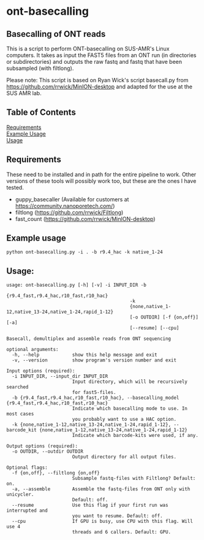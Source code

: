 # ont-basecalling

## Basecalling of ONT reads

This is a script to perform ONT-basecalling on SUS-AMR's Linux computers. It takes as input the FAST5 files from an ONT run (in directories or subdirectories) and outputs the raw fastq and fastq that have been subsampled (with filtlong).

Please note: This script is based on Ryan Wick's script basecall.py from https://github.com/rrwick/MinION-desktop and adapted for the use at the SUS AMR lab.


## Table of Contents

[Requirements](#Requirements)  
[Example Usage](#Basic-usage)  
[Usage](#Usage)  


## Requirements
These need to be installed and in path for the entire pipeline to work. Other versions of these tools will possibly work too, but these are the ones I have tested.

* guppy_basecaller (Available for customers at https://community.nanoporetech.com/)
* filtlong (https://github.com/rrwick/Filtlong)
* fast_count (https://github.com/rrwick/MinION-desktop)

## Example usage
``` 
python ont-basecalling.py -i . -b r9.4_hac -k native_1-24
```

## Usage:

```
usage: ont-basecalling.py [-h] [-v] -i INPUT_DIR -b
                                             {r9.4_fast,r9.4_hac,r10_fast,r10_hac}
                                             -k
                                             {none,native_1-12,native_13-24,native_1-24,rapid_1-12}
                                             [-o OUTDIR] [-f {on,off}] [-a]
                                             [--resume] [--cpu]

Basecall, demultiplex and assemble reads from ONT sequencing

optional arguments:
  -h, --help            show this help message and exit
  -v, --version         show program's version number and exit

Input options (required):
  -i INPUT_DIR, --input_dir INPUT_DIR
                        Input directory, which will be recursively searched
                        for fast5-files.
  -b {r9.4_fast,r9.4_hac,r10_fast,r10_hac}, --basecalling_model {r9.4_fast,r9.4_hac,r10_fast,r10_hac}
                        Indicate which basecalling mode to use. In most cases
                        you probably want to use a HAC option.
  -k {none,native_1-12,native_13-24,native_1-24,rapid_1-12}, --barcode_kit {none,native_1-12,native_13-24,native_1-24,rapid_1-12}
                        Indicate which barcode-kits were used, if any.

Output options (required):
  -o OUTDIR, --outdir OUTDIR
                        Output directory for all output files.

Optional flags:
  -f {on,off}, --filtlong {on,off}
                        Subsample fastq-files with Filtlong? Default: on.
  -a, --assemble        Assemble the fastq-files from ONT only with unicycler.
                        Default: off.
  --resume              Use this flag if your first run was interrupted and
                        you want to resume. Default: off.
  --cpu                 If GPU is busy, use CPU with this flag. Will use 4
                        threads and 6 callers. Default: GPU.
```

